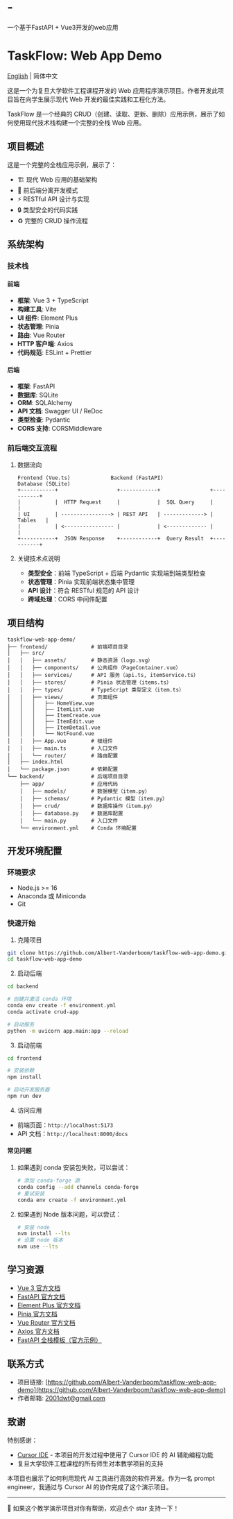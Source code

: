 # -
一个基于FastAPI + Vue3开发的web应用
# TaskFlow: Web App Demo

[English](./README.en.md) | 简体中文

这是一个为复旦大学软件工程课程开发的 Web 应用程序演示项目。作者开发此项目旨在向学生展示现代 Web 开发的最佳实践和工程化方法。

TaskFlow 是一个经典的 CRUD（创建、读取、更新、删除）应用示例，展示了如何使用现代技术栈构建一个完整的全栈 Web 应用。

## 项目概述

这是一个完整的全栈应用示例，展示了：

- 🏗️ 现代 Web 应用的基础架构
- 📝 前后端分离开发模式
- ⚡ RESTful API 设计与实现
- 🔒 类型安全的代码实践
- ♻️ 完整的 CRUD 操作流程

## 系统架构

### 技术栈

#### 前端

- **框架**: Vue 3 + TypeScript
- **构建工具**: Vite
- **UI 组件**: Element Plus
- **状态管理**: Pinia
- **路由**: Vue Router
- **HTTP 客户端**: Axios
- **代码规范**: ESLint + Prettier

#### 后端

- **框架**: FastAPI
- **数据库**: SQLite
- **ORM**: SQLAlchemy
- **API 文档**: Swagger UI / ReDoc
- **类型检查**: Pydantic
- **CORS 支持**: CORSMiddleware

### 前后端交互流程

1. 数据流向

   ```
   Frontend (Vue.ts)             Backend (FastAPI)             Database (SQLite)
   +-----------+                   +------------+                +-----------+
   |           |  HTTP Request     |            |  SQL Query     |           |
   | UI        | ----------------> | REST API   | -------------> |  Tables   |
   |           | <---------------- |            | <------------- |           |
   +-----------+  JSON Response    +------------+  Query Result  +-----------+
   ```
2. 关键技术点说明

   - **类型安全**：前端 TypeScript + 后端 Pydantic 实现端到端类型检查
   - **状态管理**：Pinia 实现前端状态集中管理
   - **API 设计**：符合 RESTful 规范的 API 设计
   - **跨域处理**：CORS 中间件配置

## 项目结构

```
taskflow-web-app-demo/
├── frontend/              # 前端项目目录
│   ├── src/
│   │   ├── assets/        # 静态资源（logo.svg）
│   │   ├── components/    # 公共组件（PageContainer.vue）
│   │   ├── services/      # API 服务（api.ts, itemService.ts）
│   │   ├── stores/        # Pinia 状态管理（items.ts）
│   │   ├── types/         # TypeScript 类型定义（item.ts）
│   │   ├── views/         # 页面组件
│   │   │   ├── HomeView.vue
│   │   │   ├── ItemList.vue
│   │   │   ├── ItemCreate.vue
│   │   │   ├── ItemEdit.vue
│   │   │   ├── ItemDetail.vue
│   │   │   └── NotFound.vue
│   │   ├── App.vue        # 根组件
│   │   ├── main.ts        # 入口文件
│   │   └── router/        # 路由配置
│   ├── index.html
│   └── package.json       # 依赖配置
└── backend/               # 后端项目目录
    ├── app/               # 应用代码
    │   ├── models/        # 数据模型（item.py）
    │   ├── schemas/       # Pydantic 模型（item.py）
    │   ├── crud/          # 数据库操作（item.py）
    │   ├── database.py    # 数据库配置
    │   └── main.py        # 入口文件
    └── environment.yml    # Conda 环境配置
```

## 开发环境配置

### 环境要求

- Node.js >= 16
- Anaconda 或 Miniconda
- Git

### 快速开始

1. 克隆项目

```bash
git clone https://github.com/Albert-Vanderboom/taskflow-web-app-demo.git
cd taskflow-web-app-demo
```

2. 启动后端

```bash
cd backend

# 创建并激活 conda 环境
conda env create -f environment.yml
conda activate crud-app

# 启动服务
python -m uvicorn app.main:app --reload
```

3. 启动前端

```bash
cd frontend

# 安装依赖
npm install

# 启动开发服务器
npm run dev
```

4. 访问应用

- 前端页面：`http://localhost:5173`
- API 文档：`http://localhost:8000/docs`

#### 常见问题

1. 如果遇到 conda 安装包失败，可以尝试：
   ```bash
   # 添加 conda-forge 源
   conda config --add channels conda-forge
   # 重试安装
   conda env create -f environment.yml
   ```
2. 如果遇到 Node 版本问题，可以尝试：
   ```bash
   # 安装 node
   nvm install --lts
   # 设置 node 版本
   nvm use --lts
   ```

## 学习资源

- [Vue 3 官方文档](https://vuejs.org/guide/introduction.html)
- [FastAPI 官方文档](https://fastapi.tiangolo.com/)
- [Element Plus 官方文档](https://element-plus.org/)
- [Pinia 官方文档](https://pinia.vuejs.org/)
- [Vue Router 官方文档](https://router.vuejs.org/)
- [Axios 官方文档](https://axios-http.com/)
- [FastAPI 全栈模板（官方示例）](https://github.com/fastapi/full-stack-fastapi-template)

## 联系方式

- 项目链接: [https://github.com/Albert-Vanderboom/taskflow-web-app-demo](https://github.com/Albert-Vanderboom/taskflow-web-app-demo)
- 作者邮箱: [2001dwt@gmail.com](mailto:2001dwt@gmail.com)

## 致谢

特别感谢：

- [Cursor IDE](https://cursor.sh/) - 本项目的开发过程中使用了 Cursor IDE 的 AI 辅助编程功能
- 复旦大学软件工程课程的所有师生对本教学项目的支持

本项目也展示了如何利用现代 AI 工具进行高效的软件开发。作为一名 prompt engineer，我通过与 Cursor AI 的协作完成了这个演示项目。

---

🌟 如果这个教学演示项目对你有帮助，欢迎点个 star 支持一下！
